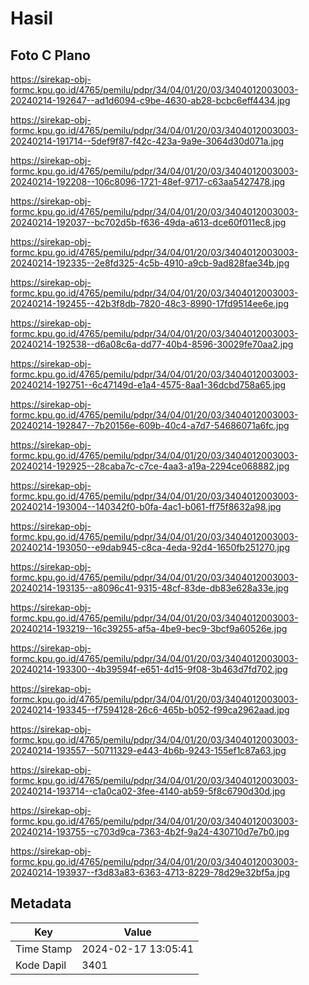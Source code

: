 # Hasil

## Foto C Plano

https://sirekap-obj-formc.kpu.go.id/4765/pemilu/pdpr/34/04/01/20/03/3404012003003-20240214-192647--ad1d6094-c9be-4630-ab28-bcbc6eff4434.jpg

https://sirekap-obj-formc.kpu.go.id/4765/pemilu/pdpr/34/04/01/20/03/3404012003003-20240214-191714--5def9f87-f42c-423a-9a9e-3064d30d071a.jpg

https://sirekap-obj-formc.kpu.go.id/4765/pemilu/pdpr/34/04/01/20/03/3404012003003-20240214-192208--106c8096-1721-48ef-9717-c63aa5427478.jpg

https://sirekap-obj-formc.kpu.go.id/4765/pemilu/pdpr/34/04/01/20/03/3404012003003-20240214-192037--bc702d5b-f636-49da-a613-dce60f011ec8.jpg

https://sirekap-obj-formc.kpu.go.id/4765/pemilu/pdpr/34/04/01/20/03/3404012003003-20240214-192335--2e8fd325-4c5b-4910-a9cb-9ad828fae34b.jpg

https://sirekap-obj-formc.kpu.go.id/4765/pemilu/pdpr/34/04/01/20/03/3404012003003-20240214-192455--42b3f8db-7820-48c3-8990-17fd9514ee6e.jpg

https://sirekap-obj-formc.kpu.go.id/4765/pemilu/pdpr/34/04/01/20/03/3404012003003-20240214-192538--d6a08c6a-dd77-40b4-8596-30029fe70aa2.jpg

https://sirekap-obj-formc.kpu.go.id/4765/pemilu/pdpr/34/04/01/20/03/3404012003003-20240214-192751--6c47149d-e1a4-4575-8aa1-36dcbd758a65.jpg

https://sirekap-obj-formc.kpu.go.id/4765/pemilu/pdpr/34/04/01/20/03/3404012003003-20240214-192847--7b20156e-609b-40c4-a7d7-54686071a6fc.jpg

https://sirekap-obj-formc.kpu.go.id/4765/pemilu/pdpr/34/04/01/20/03/3404012003003-20240214-192925--28caba7c-c7ce-4aa3-a19a-2294ce068882.jpg

https://sirekap-obj-formc.kpu.go.id/4765/pemilu/pdpr/34/04/01/20/03/3404012003003-20240214-193004--140342f0-b0fa-4ac1-b061-ff75f8632a98.jpg

https://sirekap-obj-formc.kpu.go.id/4765/pemilu/pdpr/34/04/01/20/03/3404012003003-20240214-193050--e9dab945-c8ca-4eda-92d4-1650fb251270.jpg

https://sirekap-obj-formc.kpu.go.id/4765/pemilu/pdpr/34/04/01/20/03/3404012003003-20240214-193135--a8096c41-9315-48cf-83de-db83e628a33e.jpg

https://sirekap-obj-formc.kpu.go.id/4765/pemilu/pdpr/34/04/01/20/03/3404012003003-20240214-193219--16c39255-af5a-4be9-bec9-3bcf9a60526e.jpg

https://sirekap-obj-formc.kpu.go.id/4765/pemilu/pdpr/34/04/01/20/03/3404012003003-20240214-193300--4b39594f-e651-4d15-9f08-3b463d7fd702.jpg

https://sirekap-obj-formc.kpu.go.id/4765/pemilu/pdpr/34/04/01/20/03/3404012003003-20240214-193345--f7594128-26c6-465b-b052-f99ca2962aad.jpg

https://sirekap-obj-formc.kpu.go.id/4765/pemilu/pdpr/34/04/01/20/03/3404012003003-20240214-193557--50711329-e443-4b6b-9243-155ef1c87a63.jpg

https://sirekap-obj-formc.kpu.go.id/4765/pemilu/pdpr/34/04/01/20/03/3404012003003-20240214-193714--c1a0ca02-3fee-4140-ab59-5f8c6790d30d.jpg

https://sirekap-obj-formc.kpu.go.id/4765/pemilu/pdpr/34/04/01/20/03/3404012003003-20240214-193755--c703d9ca-7363-4b2f-9a24-430710d7e7b0.jpg

https://sirekap-obj-formc.kpu.go.id/4765/pemilu/pdpr/34/04/01/20/03/3404012003003-20240214-193937--f3d83a83-6363-4713-8229-78d29e32bf5a.jpg


## Metadata

| Key        | Value               |
| ---------- | ------------------- |
| Time Stamp | 2024-02-17 13:05:41 |
| Kode Dapil | 3401                |



